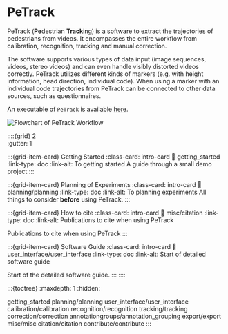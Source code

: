 # PeTrack

PeTrack (**Pe**destrian **Track**ing) is a software to extract the trajectories of pedestrians from videos. It encompasses the entire workflow from calibration, recognition, tracking and manual correction.

The software supports various types of data input (image sequences, videos, stereo videos) and can even handle visibly distorted videos correctly.
PeTrack utilizes different kinds of markers (e.g. with height information, head direction, individual code). When using a marker with an individual code trajectories from PeTrack can be connected to other data sources, such as questionnaires. 

An executable of `PeTrack` is available [here](https://go.fzj.de/petrack-download).

![Flowchart of PeTrack Workflow](/images/PeTrack-Flowchart.png)


::::{grid} 2  
:gutter: 1

:::{grid-item-card}  Getting Started
:class-card: intro-card
:link: getting_started
:link-type: doc
:link-alt: To getting started
A guide through a small demo project
:::

:::{grid-item-card}  Planning of Experiments
:class-card: intro-card
:link: planning/planning
:link-type: doc
:link-alt: To planning experiments
All things to consider **before** using PeTrack.
:::

:::{grid-item-card}  How to cite
:class-card: intro-card
:link: misc/citation
:link-type: doc
:link-alt: Publications to cite when using PeTrack

Publications to cite when using PeTrack
:::

:::{grid-item-card}  Software Guide
:class-card: intro-card
:link: user_interface/user_interface
:link-type: doc
:link-alt: Start of detailed software guide

Start of the detailed software guide.
:::
::::


:::{toctree}
:maxdepth: 1
:hidden:

getting_started
planning/planning
user_interface/user_interface
calibration/calibration
recognition/recognition
tracking/tracking
correction/correction
annotationgroups/annotation_grouping
export/export
misc/misc
citation/citation
contribute/contribute
:::
